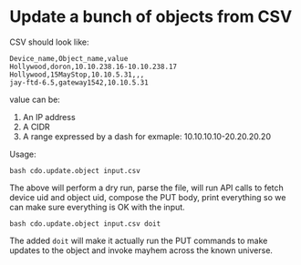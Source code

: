 # Update a bunch of objects from CSV

CSV should look like:
```
Device_name,Object_name,value
Hollywood,doron,10.10.238.16-10.10.238.17
Hollywood,15MayStop,10.10.5.31,,,
jay-ftd-6.5,gateway1542,10.10.5.31
```

value can be:
1. An IP address
2. A CIDR
3. A range expressed by a dash for exmaple: 10.10.10.10-20.20.20.20


Usage: 
```
bash cdo.update.object input.csv 
```

The above will perform a dry run, parse the file, will run API calls to fetch device uid and object uid, compose the PUT body, print everything so we can make sure everything is OK with the input.

```
bash cdo.update.object input.csv doit
```

The added `doit` will make it actually run the PUT commands to make updates to the object and invoke mayhem across the known universe. 


